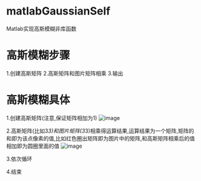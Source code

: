 # matlabGaussianSelf
Matlab实现高斯模糊非库函数

# 高斯模糊步骤
1.创建高斯矩阵
2.高斯矩阵和图片矩阵相乘
3.输出

# 高斯模糊具体
1.创建高斯矩阵(注意,保证矩阵相加为1)
![image](https://raw.githubusercontent.com/1464815392/matlabGaussianSelf/main/%E9%AB%98%E6%96%AF%E4%BA%8C%E7%BB%B4%E7%9F%A9%E9%98%B5.png)

2.高斯矩阵(比如3*3)和图片矩阵(3*3)相乘得运算结果,运算结果为一个矩阵,矩阵的和即为该点像素的值,比如红色圈出矩阵即为图片中的矩阵,和高斯矩阵相乘后的值相加即为圆圈里面的值
![image](https://raw.githubusercontent.com/1464815392/matlabGaussianSelf/main/%E7%9F%A9%E9%98%B5.png)

3.依次循环

4.结束
